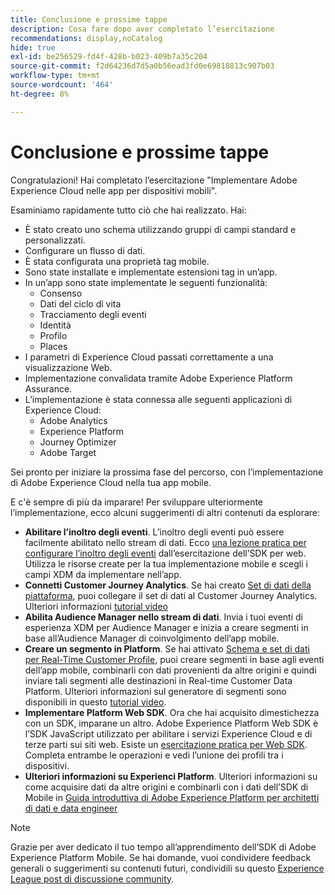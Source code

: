 ```yaml
---
title: Conclusione e prossime tappe
description: Cosa fare dopo aver completato l’esercitazione
recommendations: display,noCatalog
hide: true
exl-id: be256529-fd4f-428b-b023-409b7a35c204
source-git-commit: f2d64236d7d5a0b56ead3fd0e69818813c907b03
workflow-type: tm+mt
source-wordcount: '464'
ht-degree: 8%

---
```


# Conclusione e prossime tappe

Congratulazioni! Hai completato l’esercitazione &quot;Implementare Adobe Experience Cloud nelle app per dispositivi mobili&quot;.

Esaminiamo rapidamente tutto ciò che hai realizzato. Hai:

* È stato creato uno schema utilizzando gruppi di campi standard e personalizzati.
* Configurare un flusso di dati.
* È stata configurata una proprietà tag mobile.
* Sono state installate e implementate estensioni tag in un’app.
* In un’app sono state implementate le seguenti funzionalità:
   * Consenso
   * Dati del ciclo di vita
   * Tracciamento degli eventi
   * Identità
   * Profilo
   * Places
* I parametri di Experience Cloud passati correttamente a una visualizzazione Web.
* Implementazione convalidata tramite Adobe Experience Platform Assurance.
* L’implementazione è stata connessa alle seguenti applicazioni di Experience Cloud:
   * Adobe Analytics
   * Experience Platform
   * Journey Optimizer
   * Adobe Target

Sei pronto per iniziare la prossima fase del percorso, con l’implementazione di Adobe Experience Cloud nella tua app mobile.

E c&#39;è sempre di più da imparare! Per sviluppare ulteriormente l’implementazione, ecco alcuni suggerimenti di altri contenuti da esplorare:

* **Abilitare l’inoltro degli eventi**. L’inoltro degli eventi può essere facilmente abilitato nello stream di dati. Ecco [una lezione pratica per configurare l’inoltro degli eventi](https://experienceleague.adobe.com/docs/platform-learn/implement-web-sdk/event-forwarding/setup-event-forwarding.html) dall’esercitazione dell’SDK per web. Utilizza le risorse create per la tua implementazione mobile e scegli i campi XDM da implementare nell’app.
* **Connetti Customer Journey Analytics**. Se hai creato [Set di dati della piattaforma](platform.md), puoi collegare il set di dati al Customer Journey Analytics. Ulteriori informazioni [tutorial video](https://experienceleague.adobe.com/docs/customer-journey-analytics-learn/tutorials/connections/connecting-customer-journey-analytics-to-data-sources-in-platform.html?lang=it)
* **Abilita Audience Manager nello stream di dati**. Invia i tuoi eventi di esperienza XDM per Audience Manager e inizia a creare segmenti in base all’Audience Manager di coinvolgimento dell’app mobile.
* **Creare un segmento in Platform**. Se hai attivato [Schema e set di dati per Real-Time Customer Profile](platform.md), puoi creare segmenti in base agli eventi dell’app mobile, combinarli con dati provenienti da altre origini e quindi inviare tali segmenti alle destinazioni in Real-time Customer Data Platform. Ulteriori informazioni sul generatore di segmenti sono disponibili in questo [tutorial video](https://experienceleague.adobe.com/docs/platform-learn/tutorials/audiences/create-audiences.html).
* **Implementare Platform Web SDK**. Ora che hai acquisito dimestichezza con un SDK, imparane un altro. Adobe Experience Platform Web SDK è l’SDK JavaScript utilizzato per abilitare i servizi Experience Cloud e di terze parti sui siti web. Esiste un [esercitazione pratica per Web SDK](https://experienceleague.adobe.com/docs/platform-learn/implement-web-sdk/overview.html?lang=it). Completa entrambe le operazioni e vedi l’unione dei profili tra i dispositivi.
* **Ulteriori informazioni su Experienci Platform**. Ulteriori informazioni su come acquisire dati da altre origini e combinarli con i dati dell’SDK di Mobile in [Guida introduttiva di Adobe Experience Platform per architetti di dati e data engineer](https://experienceleague.adobe.com/docs/platform-learn/getting-started-for-data-architects-and-data-engineers/overview.html?lang=it)


>[!NOTE]
>
>Grazie per aver dedicato il tuo tempo all’apprendimento dell’SDK di Adobe Experience Platform Mobile. Se hai domande, vuoi condividere feedback generali o suggerimenti su contenuti futuri, condividili su questo [Experience League post di discussione community](https://experienceleaguecommunities.adobe.com:443/t5/adobe-experience-platform-data/tutorial-discussion-implement-adobe-experience-cloud-in-mobile/td-p/443796).
